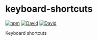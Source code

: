 # keyboard-shortcuts
<!-- [![Travis](https://img.shields.io/travis/ThomWright/keyboard-shortcuts.svg?style=flat-square)](https://travis-ci.org/ThomWright/keyboard-shortcuts) -->
[![npm](https://img.shields.io/npm/v/keyboard-shortcuts.svg?style=flat-square)](https://www.npmjs.com/package/keyboard-shortcuts)
[![David](https://img.shields.io/david/ThomWright/keyboard-shortcuts.svg?style=flat-square)](https://david-dm.org/ThomWright/keyboard-shortcuts)
[![David](https://img.shields.io/david/dev/ThomWright/keyboard-shortcuts.svg?style=flat-square)](https://david-dm.org/ThomWright/keyboard-shortcuts#info=devDependencies)

Keyboard shortcuts
